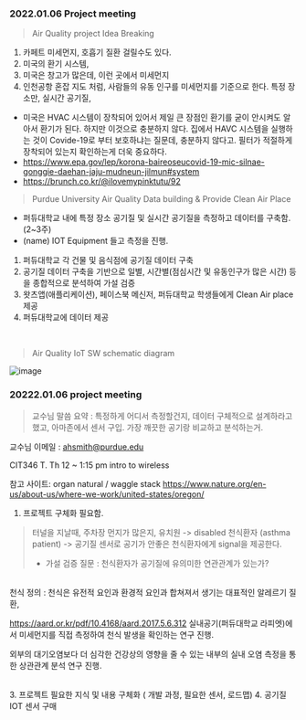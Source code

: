 
### 2022.01.06 Project meeting

> Air Quality project Idea Breaking
1. 카페트 미세먼지, 호흡기 질환 걸릴수도 있다. 
2. 미국의 환기 시스템,
3. 미국은 창고가 많은데, 이런 곳에서 미세먼지
4. 인천공항 혼잡 지도 처럼, 사람들의 유동 인구를 미세먼지를 기준으로 한다. 특정 장소만, 실시간 공기질, 

- 미국은 HVAC 시스템이 장착되어 있어서 제일 큰 장점인 환기를 굳이 안시켜도 알아서 환기가 된다. 하지만 이것으로 충분하지 않다. 집에서 HAVC 시스템을 실행하는 것이 Covide-19로 부터 보호하냐는 질문데, 충분하지 않다고. 필터가 적절하게 장착되어 있는지 확인하는게 더욱 중요하다. 
- https://www.epa.gov/lep/korona-baireoseucovid-19-mic-silnae-gonggie-daehan-jaju-mudneun-jilmun#system
- https://brunch.co.kr/@ilovemypinktutu/92


> Purdue University Air Quality Data building & Provide Clean Air Place 
- 퍼듀대학교 내에 특정 장소 공기질 및 실시간 공기질을 측정하고 데이터를 구축함. (2~3주) 
- (name) IOT Equipment 들고 측정을 진행.
1. 퍼듀대학교 각 건물 및 음식점에 공기질 데이터 구축 
2. 공기질 데이터 구축을 기반으로 일별, 시간별(점심시간 및 유동인구가 많은 시간) 등을 종합적으로 분석하여 가설 검증 
3. 왓츠앱(애플리케이션), 페이스북 메신저, 퍼듀대학교 학생들에게 Clean Air place 제공 
4. 퍼듀대학교에 데이터 제공 

</br>

> Air Quality IoT SW schematic diagram
> 
![image](https://user-images.githubusercontent.com/63999666/148013204-a907d507-9ac6-4942-87ae-5463fb75f7b4.png)

### 20222.01.06 project meeting 



>교수님 말씀 요약 : 특정하게 어디서 측정할건지, 데이터 구체적으로 설계하라고 했고, 아마존에서 센서 구입. 
가장 깨끗한 공기랑 비교하고 분석하는거. 

교수님 이메일 : ahsmith@purdue.edu

CIT346 T. Th 12 ~ 1:15 pm 
intro to wireless 

참고 사이트: organ natural / waggle stack 
https://www.nature.org/en-us/about-us/where-we-work/united-states/oregon/



1. 프로젝트 구체화 필요함. 
> 터널을 지날때, 주차장 먼지가 많은지, 유치원 -> disabled 천식환자 (asthma patient) -> 공기질 센서로 공기가 안좋은 천식환자에게 signal을 제공한다. 
> - 가설 검증 질문 : 천식환자가 공기질에 유의미한 연관관계가 있는가? 
<br>
천식 정의 : 천식은 유전적 요인과 환경적 요인과 합쳐져서 생기는 대표적인 알레르기 질환, 

https://aard.or.kr/pdf/10.4168/aard.2017.5.6.312
실내공기(퍼듀대학교 라피엣)에서 미세먼지를 직접 측정하여 천식 발생을 확인하는 연구 진행.

외부의 대기오염보다 더 심각한 건강상의 영향을 줄 수 있는 내부의 실내 오염 측정을 통한 상관관계 분석 연구 진행. 

<br> 
3. 프로젝트 필요한 지식 및 내용 구체화 ( 개발 과정, 필요한 센서, 로드맵) 
4. 공기질 IOT 센서 구매  

